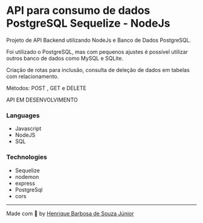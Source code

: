 # API para consumo de dados PostgreSQL Sequelize - NodeJs

Projeto de API Backend utilizando NodeJs e Banco de Dados PostgreSQL.

 
 
  Foi utilizado o PostgreSQL, mas com pequenos ajustes é possível utilizar outros banco de dados como MySQL e SQLite.

  Criação de rotas para inclusão, consulta de deleção de dados em tabelas com relacionamento.

  Métodos: POST , GET e DELETE
 
  API EM DESENVOLVIMENTO

  
  ### Languages

 * Javascript
 * NodeJS
 * SQL

  ### Technologies
 * Sequelize
 * nodemon
 * express
 * PostgreSql
 * cors

  ---
 Made com 💙 by [Henrique Barbosa de Souza Júnior](https://github.com/HenriqueBarbosaSJr)